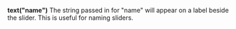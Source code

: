 <a name="text_slider"></a>**text("name")** The string passed in for "name" will appear on a label beside the slider. This is useful for naming sliders.  

<!--UPDATE WIDGET_IN_CSOUND
    SIdent sprintf "text(\"TextOff %f\") ", rnd(100)
    SIdentifier strcat SIdentifier, SIdent
-->